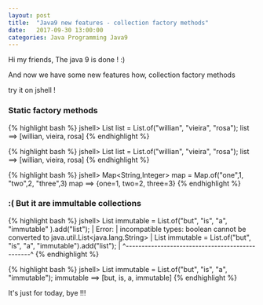```yaml
---
layout: post
title:  "Java9 new features - collection factory methods"
date:   2017-09-30 13:00:00
categories: Java Programming Java9
---
```


Hi my friends, The java 9 is done ! :)

And now we have some new features how, collection factory methods

try it on jshell !


### Static factory methods

{% highlight bash %}
jshell> List<String> list = List.of("willian",
                                    "vieira",
                                    "rosa");
list ==> [willian, vieira, rosa]
{% endhighlight %}

{% highlight bash %}
jshell> List<String> list = List.of("willian",
                                    "vieira",
                                    "rosa");
list ==> [willian, vieira, rosa]
{% endhighlight %}

{% highlight bash %}
jshell> Map<String,Integer> map = Map.of("one",1,
                                        "two",2,
                                        "three",3)
map ==> {one=1, two=2, three=3}
{% endhighlight %}


### :( But it are immultable collections 
{% highlight bash %}
jshell> List<String> immutable = List.of("but",
                                        "is",
                                        "a",
                                        "immutable"
                                        ).add("list");
|  Error:
|  incompatible types: boolean cannot be converted to java.util.List<java.lang.String>
|  List<String> immutable = List.of("but", "is", "a", "immutable").add("list");
|                           ^------------------------------------------------^
{% endhighlight %}

{% highlight bash %}
jshell> List<String> immutable = List.of("but",
                                        "is", 
                                        "a", 
                                        "immutable");
immutable ==> [but, is, a, immutable]
{% endhighlight %}


It's just for today, bye !!!